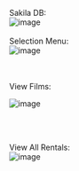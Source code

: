 Sakila DB:<br />
![image](https://user-images.githubusercontent.com/35778319/131588695-eb10dd3a-5c50-4f08-ae55-f40821cafa42.png)
<br /><br />
Selection Menu:<br />
![image](https://user-images.githubusercontent.com/35778319/131588752-a0dc32aa-258b-4e16-809d-038ba1a0c1b2.png)

<br />
<br />
View Films:<br />

![image](https://user-images.githubusercontent.com/35778319/131588782-14242e42-9e0c-405c-80ef-7b8363e1ecc8.png)

<br /><br />

View All Rentals:<br />
![image](https://user-images.githubusercontent.com/35778319/131588838-914b96cb-255f-4a65-864a-1f7eec96a08c.png)
